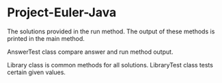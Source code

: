 # Project-Euler-Java
The solutions provided in the run method. The output of these methods is printed in the main method.

AnswerTest class compare answer and run method output.

Library class is common methods for all solutions. LibraryTest class tests certain given values.